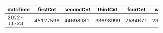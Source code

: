 |dataTime|firstCnt|secondCnt|thirdCnt|fourCnt|winCnt|vrate|wrate|
|-|-|-|-|-|-|-|-|
|2022-11-23|45127596|44698081|33698999|7584671|2309305|87.1%|4.5%|